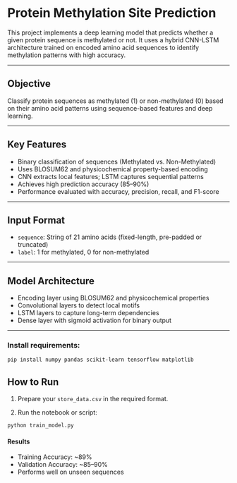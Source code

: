 # Protein Methylation Site Prediction

This project implements a deep learning model that predicts whether a given protein sequence is methylated or not. It uses a hybrid CNN-LSTM architecture trained on encoded amino acid sequences to identify methylation patterns with high accuracy.

---

## Objective

Classify protein sequences as methylated (1) or non-methylated (0) based on their amino acid patterns using sequence-based features and deep learning.

---

## Key Features

- Binary classification of sequences (Methylated vs. Non-Methylated)
- Uses BLOSUM62 and physicochemical property-based encoding
- CNN extracts local features; LSTM captures sequential patterns
- Achieves high prediction accuracy (85–90%)
- Performance evaluated with accuracy, precision, recall, and F1-score

---
## Input Format

- `sequence`: String of 21 amino acids (fixed-length, pre-padded or truncated)
- `label`: 1 for methylated, 0 for non-methylated

---

## Model Architecture

- Encoding layer using BLOSUM62 and physicochemical properties
- Convolutional layers to detect local motifs
- LSTM layers to capture long-term dependencies
- Dense layer with sigmoid activation for binary output

---
### Install requirements:

```bash
pip install numpy pandas scikit-learn tensorflow matplotlib
```

## How to Run

1. Prepare your `store_data.csv` in the required format.

2. Run the notebook or script:

```bash
python train_model.py
```

#### Results

- Training Accuracy: ~89%
- Validation Accuracy: ~85–90%
- Performs well on unseen sequences
